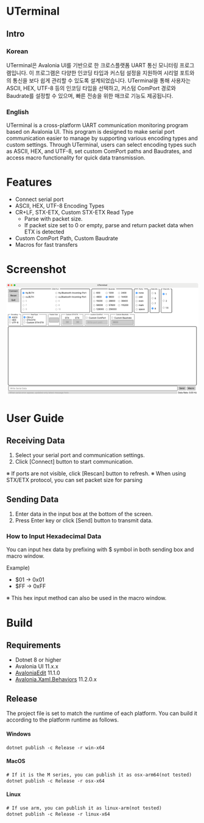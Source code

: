 # UTerminal
## Intro

### Korean
UTerminal은 Avalonia UI를 기반으로 한 크로스플랫폼 UART 통신 모니터링 프로그램입니다.
이 프로그램은 다양한 인코딩 타입과 커스텀 설정을 지원하여 시리얼 포트와의 통신을 보다 쉽게 관리할 수 있도록 설계되었습니다.
UTerminal을 통해 사용자는 ASCII, HEX, UTF-8 등의 인코딩 타입을 선택하고, 커스텀 ComPort 경로와 Baudrate를 설정할 수 있으며, 빠른 전송을 위한 매크로 기능도 제공됩니다.

### English
UTerminal is a cross-platform UART communication monitoring program based on Avalonia UI.
This program is designed to make serial port communication easier to manage by supporting various encoding types and custom settings.
Through UTerminal, users can select encoding types such as ASCII, HEX, and UTF-8, set custom ComPort paths and Baudrates, and access macro functionality for quick data transmission.

# Features

- Connect serial port
- ASCII, HEX, UTF-8 Encoding Types
- CR+LF, STX-ETX, Custom STX-ETX Read Type
  - Parse with packet size.
  - If packet size set to 0 or empty, parse and return packet data when ETX is detected
- Custom ComPort Path, Custom Baudrate
- Macros for fast transfers


# Screenshot

![main.png](Images/main.png "MacOS Running")


# User Guide

## Receiving Data
1. Select your serial port and communication settings.
2. Click [Connect] button to start communication.

※ If ports are not visible, click [Rescan] button to refresh.
※ When using STX/ETX protocol, you can set packet size for parsing

## Sending Data
1. Enter data in the input box at the bottom of the screen.
2. Press Enter key or click [Send] button to transmit data.

### How to Input Hexadecimal Data
You can input hex data by prefixing with $ symbol in both sending box and macro window.

Example)
- $01 → 0x01
- $FF → 0xFF

※ This hex input method can also be used in the macro window.

# Build

## Requirements

- Dotnet 8 or higher
- Avalonia UI 11.x.x
- [AvaloniaEdit](https://github.com/AvaloniaUI/AvaloniaEdit) 11.1.0
- [Avalonia.Xaml.Behaviors](https://github.com/wieslawsoltes/Avalonia.Xaml.Behaviors) 11.2.0.x


## Release

The project file is set to match the runtime of each platform.
You can build it according to the platform runtime as follows.

#### Windows
```shell
dotnet publish -c Release -r win-x64
```

#### MacOS
```shell
# If it is the M series, you can publish it as osx-arm64(not tested)
dotnet publish -c Release -r osx-x64
```

#### Linux
```shell
# If use arm, you can publish it as linux-arm(not tested)
dotnet publish -c Release -r linux-x64
```